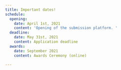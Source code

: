 ```yaml
---
title: Important dates!
schedule:
  opening:
    date: April 1st, 2021
    content: 'Opening of the submission platform. '
  deadline:
    date: May 31st, 2021
    content: Application deadline​
  awards:
    date: September 2021
    content: Awards Ceremony (online)

---
```

